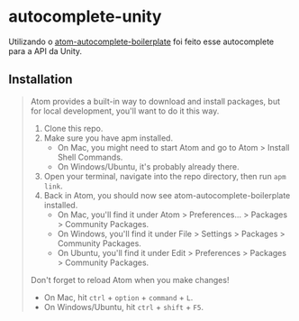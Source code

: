 # autocomplete-unity

Utilizando o [atom-autocomplete-boilerplate](https://github.com/lonekorean/atom-autocomplete-boilerplate) foi feito esse autocomplete para a API da Unity.  

## Installation

> Atom provides a built-in way to download and install packages, but for local development, you'll want to do it this way.
> 
> 1. Clone this repo.
> 2. Make sure you have apm installed.
>     - On Mac, you might need to start Atom and go to Atom &gt; Install Shell Commands.
>     - On Windows/Ubuntu, it's probably already there.
> 3. Open your terminal, navigate into the repo directory, then run `apm link`.
> 4. Back in Atom, you should now see atom-autocomplete-boilerplate installed.
>     - On Mac, you'll find it under Atom &gt; Preferences... &gt; Packages &gt; Community Packages.
>     - On Windows, you'll find it under File &gt; Settings &gt; Packages &gt; Community Packages.
>     - On Ubuntu, you'll find it under Edit &gt; Preferences &gt; Packages &gt; Community Packages.
> 
> Don't forget to reload Atom when you make changes!
> - On Mac, hit `ctrl` + `option` + `command` + `L`.
> - On Windows/Ubuntu, hit `ctrl` + `shift` + `F5`.
